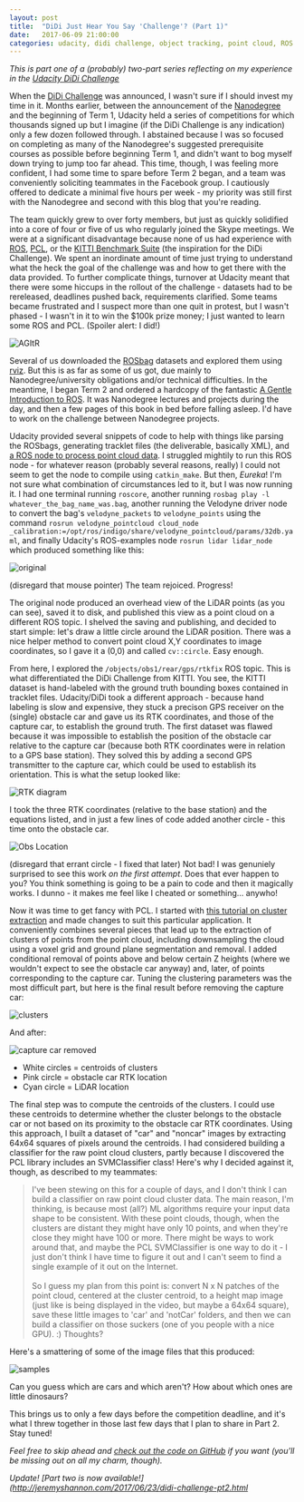 ```yaml
---
layout: post
title:  "DiDi Just Hear You Say 'Challenge'? (Part 1)"
date:   2017-06-09 21:00:00 
categories: udacity, didi challenge, object tracking, point cloud, ROS
---
```


*This is part one of a (probably) two-part series reflecting on my experience in the [Udacity DiDi Challenge](https://www.udacity.com/didi-challenge)*

When the [DiDi Challenge](https://www.udacity.com/didi-challenge) was announced, I wasn't sure if I should invest my time in it. Months earlier, between the announcement of the [Nanodegree](https://www.udacity.com/drive) and the beginning of Term 1, Udacity held a series of competitions for which thousands signed up but I imagine (if the DiDi Challenge is any indication) only a few dozen followed through. I abstained because I was so focused on completing as many of the Nanodegree's suggested prerequisite courses as possible before beginning Term 1, and didn't want to bog myself down trying to jump too far ahead. This time, though, I was feeling more confident, I had some time to spare before Term 2 began, and a team was conveniently soliciting teammates in the Facebook group. I cautiously offered to dedicate a minimal five hours per week - my priority was still first with the Nanodegree and second with this blog that you're reading. 

The team quickly grew to over forty members, but just as quickly solidified into a core of four or five of us who regularly joined the Skype meetings. We were at a significant disadvantage because none of us had experience with [ROS](http://www.ros.org/), [PCL](pointclouds.org), or the [KITTI Benchmark Suite](http://www.cvlibs.net/datasets/kitti/) (the inspiration for the DiDi Challenge). We spent an inordinate amount of time just trying to understand what the heck the goal of the challenge was and how to get there with the data provided. To further complicate things, turnover at Udacity meant that there were some hiccups in the rollout of the challenge - datasets had to be rereleased, deadlines pushed back, requirements clarified. Some teams became frustrated and I suspect more than one quit in protest, but I wasn't phased - I wasn't in it to win the $100k prize money; I just wanted to learn some ROS and PCL. (Spoiler alert: I did!)

![AGItR](https://github.com/jeremy-shannon/jeremy-shannon.github.io/blob/master/images/didi_pt1/agitr.png?raw=true)

Several of us downloaded the [ROSbag](http://wiki.ros.org/ROS/Tutorials/Recording%20and%20playing%20back%20data) datasets and explored them using [rviz](http://wiki.ros.org/rviz/UserGuide). But this is as far as some of us got, due mainly to Nanodegree/university obligations and/or technical difficulties. In the meantime, I began Term 2 and ordered a hardcopy of the fantastic [A Gentle Introduction to ROS](https://cse.sc.edu/~jokane/agitr/). It was Nanodegree lectures and projects during the day, and then a few pages of this book in bed before falling asleep. I'd have to work on the challenge between Nanodegree projects.

Udacity provided several snippets of code to help with things like parsing the ROSbags, generating tracklet files (the deliverable, basically XML), and [a ROS node to process point cloud data](https://github.com/mjshiggins/ros-examples). I struggled mightily to run this ROS node - for whatever reason (probably several reasons, really) I could not seem to get the node to compile using `catkin_make`. But then, *Eureka*! I'm not sure what combination of circumstances led to it, but I was now running it. I had one terminal running `roscore`, another running `rosbag play -l whatever_the_bag_name_was.bag`, another running the Velodyne driver node to convert the bag's `velodyne_packets` to `velodyne_points` using the command `rosrun velodyne_pointcloud cloud_node _calibration:=/opt/ros/indigo/share/velodyne_pointcloud/params/32db.yaml`, and finally Udacity's ROS-examples node `rosrun lidar lidar_node` which produced something like this:

![original](https://github.com/jeremy-shannon/jeremy-shannon.github.io/blob/master/images/didi_pt1/01-original.gif?raw=true)

(disregard that mouse pointer) The team rejoiced. Progress!

The original node produced an overhead view of the LiDAR points (as you can see), saved it to disk, and published this view as a point cloud on a different ROS topic. I shelved the saving and publishing, and decided to start simple: let's draw a little circle around the LiDAR position. There was a nice helper method to convert point cloud X,Y coordinates to image coordinates, so I gave it a (0,0) and called `cv::circle`. Easy enough. 

From here, I explored the `/objects/obs1/rear/gps/rtkfix` ROS topic. This is what differentiated the DiDi Challenge from KITTI. You see, the KITTI dataset is hand-labeled with the ground truth bounding boxes contained in tracklet files. Udacity/DiDi took a different approach - because hand labeling is slow and expensive, they stuck a precison GPS receiver on the (single) obstacle car and gave us its RTK coordinates, and those of the capture car, to establish the ground truth. The first dataset was flawed because it was impossible to establish the position of the obstacle car relative to the capture car (because both RTK coordinates were in relation to a GPS base station). They solved this by adding a second GPS transmitter to the capture car, which could be used to establish its orientation. This is what the setup looked like:

![RTK diagram](https://github.com/jeremy-shannon/jeremy-shannon.github.io/blob/master/images/didi_pt1/rtk_diagram.png?raw=true)

I took the three RTK coordinates (relative to the base station) and the equations listed, and in just a few lines of code added another circle - this time onto the obstacle car.

![Obs Location](https://github.com/jeremy-shannon/jeremy-shannon.github.io/blob/master/images/didi_pt1/03-walkthrough.gif?raw=true)

(disregard that errant circle - I fixed that later) Not bad! I was genuniely surprised to see this work *on the first attempt*. Does that ever happen to you? You think something is going to be a pain to code and then it magically works. I dunno - it makes me feel like I cheated or something... anywho!

Now it was time to get fancy with PCL. I started with [this tutorial on cluster extraction](http://www.pointclouds.org/documentation/tutorials/cluster_extraction.php) and made changes to suit this particular application. It conveniently combines several pieces that lead up to the extraction of clusters of points from the point cloud, including downsampling the cloud using a voxel grid and ground plane segmentation and removal. I added conditional removal of points above and below certain Z heights (where we wouldn't expect to see the obstacle car anyway) and, later, of points corresponding to the capture car. Tuning the clustering parameters was the most difficult part, but here is the final result before removing the capture car:

![clusters](https://github.com/jeremy-shannon/jeremy-shannon.github.io/blob/master/images/didi_pt1/04-centroids.gif?raw=true)

And after: 

![capture car removed](https://github.com/jeremy-shannon/jeremy-shannon.github.io/blob/master/images/didi_pt1/05-removecap.gif?raw=true)

- White circles = centroids of clusters
- Pink circle = obstacle car RTK location
- Cyan circle = LiDAR location

The final step was to compute the centroids of the clusters. I could use these centroids to determine whether the cluster belongs to the obstacle car or not based on its proximity to the obstacle car RTK coordinates. Using this approach, I built a dataset of "car" and "noncar" images by extracting 64x64 squares of pixels around the centroids. I had considered building a classifier for the raw point cloud clusters, partly because I discovered the PCL library includes an SVMClassifier class! Here's why I decided against it, though, as described to my teammates:

> I've been stewing on this for a couple of days, and I don't think I can build a classifier on raw point cloud cluster data. The main reason, I'm thinking, is because most (all?) ML algorithms require your input data shape to be consistent. With these point clouds, though, when the clusters are distant they might have only 10 points, and when they're close they might have 100 or more. There might be ways to work around that, and maybe the PCL SVMClassifier is one way to do it - I just don't think I have time to figure it out and I can't seem to find a single example of it out on the Internet.<br><br>So I guess my plan from this point is: convert N x N patches of the point cloud, centered at the cluster centroid, to a height map image (just like is being displayed in the video, but maybe a 64x64 square), save these little images to 'car' and 'notCar' folders, and then we can build a classifier on those suckers (one of you people with a nice GPU). :) Thoughts?

Here's a smattering of some of the image files that this produced:

![samples](https://github.com/jeremy-shannon/jeremy-shannon.github.io/blob/master/images/didi_pt1/car_noncar.png?raw=true)

Can you guess which are cars and which aren't? How about which ones are little dinosaurs?

This brings us to only a few days before the competition deadline, and it's what I threw together in those last few days that I plan to share in Part 2. Stay tuned!

*Feel free to skip ahead and [check out the code on GitHub](https://github.com/jeremy-shannon/ROS-examples) if you want (you'll be missing out on all my charm, though).*

*Update! [Part two is now available!](http://jeremyshannon.com/2017/06/23/didi-challenge-pt2.html*



